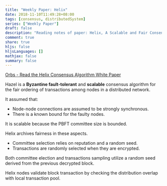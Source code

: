 ```yaml
---
title: "Weekly Paper: Helix"
date: 2018-11-10T11:49:28+08:00
tags: [consensus, distributedSystem]
series: ["Weekly Paper"]
draft: false
description: "Reading notes of paper: Helix, A Scalable and Fair Consensus Algorithm"
comment: true
share: true
hljs: false
hljsLanguages: []
mathjax: false
summary: false
---
```


[Orbs - Read the Helix Consensus Algorithm White Paper](https://orbs.com/helix-consensus-whitepaper/)

Hazel is a **Byzantine fault-tolerant** and **scalable** consensus algorithm for the fair ordering of transactions among nodes in a distributed network.

It assumed that:

- Node-node connections are assumed to be strongly synchronous.
- There is a known bound for the faulty nodes.

It is scalable because the PBFT committee size is bounded.

Helix archives fairness in these aspects.

- Committee selection relies on reputation and a random seed.
- Transactions are randomly selected when they are encrypted.

Both committee election and transactions sampling utilize a random seed derived from the previous decrypted block.

Helix nodes validate block transaction by checking the distribution overlap with local transaction pool.
